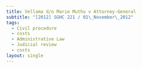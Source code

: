 ```yaml
---
title: Vellama d/o Marie Muthu v Attorney-General
subtitle: "[2012] SGHC 221 / 01\_November\_2012"
tags:
  - Civil procedure
  - costs
  - Administrative Law
  - Judicial review
  - costs
layout: single
---
```


